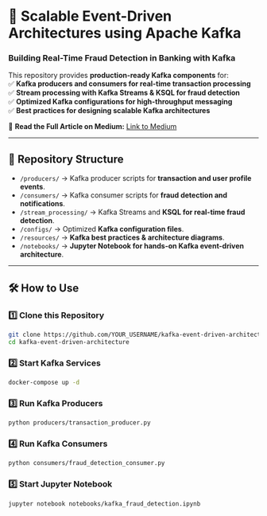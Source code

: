 # 🚀 Scalable Event-Driven Architectures using Apache Kafka  

### **Building Real-Time Fraud Detection in Banking with Kafka**  

This repository provides **production-ready Kafka components** for:  
✅ **Kafka producers and consumers for real-time transaction processing**  
✅ **Stream processing with Kafka Streams & KSQL for fraud detection**  
✅ **Optimized Kafka configurations for high-throughput messaging**  
✅ **Best practices for designing scalable Kafka architectures**  

📖 **Read the Full Article on Medium:** [Link to Medium](https://medium.com/@usefusefi/designing-scalable-event-driven-architectures-using-apache-kafka-8a5c53f35409)

---

## **📂 Repository Structure**  
- `/producers/` → Kafka producer scripts for **transaction and user profile events**.  
- `/consumers/` → Kafka consumer scripts for **fraud detection and notifications**.  
- `/stream_processing/` → Kafka Streams and **KSQL for real-time fraud detection**.  
- `/configs/` → Optimized **Kafka configuration files**.  
- `/resources/` → **Kafka best practices & architecture diagrams**.  
- `/notebooks/` → **Jupyter Notebook for hands-on Kafka event-driven architecture**.  

---

## **🛠 How to Use**  
### **1️⃣ Clone this Repository**
```bash
git clone https://github.com/YOUR_USERNAME/kafka-event-driven-architecture.git
cd kafka-event-driven-architecture
```

### **2️⃣ Start Kafka Services**
```bash
docker-compose up -d
```

### **3️⃣ Run Kafka Producers**
```bash
python producers/transaction_producer.py
```

### **4️⃣ Run Kafka Consumers**
```bash
python consumers/fraud_detection_consumer.py
```

### **5️⃣ Start Jupyter Notebook**
```bash
jupyter notebook notebooks/kafka_fraud_detection.ipynb
```
